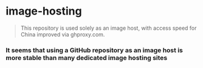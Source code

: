 # image-hosting

> This repository is used solely as an image host, with access speed for China improved via ghproxy.com.

### It seems that using a GitHub repository as an image host is more stable than many dedicated image hosting sites